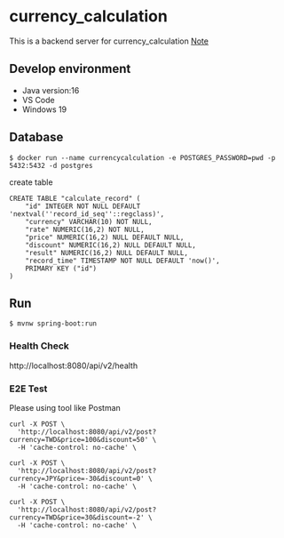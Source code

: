 # currency_calculation

This is a backend server for currency_calculation
[Note](https://hackmd.io/@bRHJttRVQ5mW1RuEFVlpoA/Sy-5TJRHO)

## Develop environment
- Java version:16
- VS Code
- Windows 19

## Database
```bash=
$ docker run --name currencycalculation -e POSTGRES_PASSWORD=pwd -p 5432:5432 -d postgres
```
create table
```sql=
CREATE TABLE "calculate_record" (
	"id" INTEGER NOT NULL DEFAULT 'nextval(''record_id_seq''::regclass)',
	"currency" VARCHAR(10) NOT NULL,
	"rate" NUMERIC(16,2) NOT NULL,
	"price" NUMERIC(16,2) NULL DEFAULT NULL,
	"discount" NUMERIC(16,2) NULL DEFAULT NULL,
	"result" NUMERIC(16,2) NULL DEFAULT NULL,
	"record_time" TIMESTAMP NOT NULL DEFAULT 'now()',
	PRIMARY KEY ("id")
)
```

## Run 
```bash= 
$ mvnw spring-boot:run
```
### Health Check
http://localhost:8080/api/v2/health
### E2E Test
Please using tool like Postman
```cUrl=
curl -X POST \
  'http://localhost:8080/api/v2/post?currency=TWD&price=100&discount=50' \
  -H 'cache-control: no-cache' \

curl -X POST \
  'http://localhost:8080/api/v2/post?currency=JPY&price=-30&discount=0' \
  -H 'cache-control: no-cache' \

curl -X POST \
  'http://localhost:8080/api/v2/post?currency=TWD&price=30&discount=-2' \
  -H 'cache-control: no-cache' \
```
